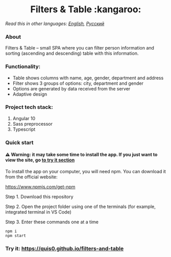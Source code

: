 <h1 align="center">Filters & Table :kangaroo:</h1>

*Read this in other languages: [English](README.md), [Русский](README.ru.md)*

### About
Filters & Table &ndash; small SPA where you can filter person information and sorting (ascending and descending) table with this information.

### Functionality: 
* Table shows columns with name, age, gender, department and address
* Filter shows 3 groups of options: city, department and gender
* Options are generated by data received from the server
* Adaptive design

### Project tech stack:
1. Angular 10
2. Sass preprocessor
3. Typescript

### Quick start
#### :warning: Warning: it may take some time to install the app. If you just want to view the site, go [to try it section](#try-it-httpsquis0githubiofilters-and-table)
To install the app on your computer, you will need npm. You can download it from the official website:

https://www.npmjs.com/get-npm

Step 1. Download this repository

Step 2. Open the project folder using one of the terminals (for example, integrated terminal in VS Code)

Step 3. Enter these commands one at a time

```
npm i
npm start
```


### Try it: https://quis0.github.io/filters-and-table
